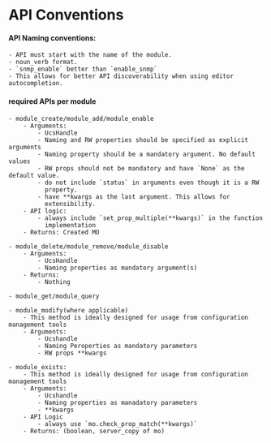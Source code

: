 # API Conventions

#### API Naming conventions:

    - API must start with the name of the module.
    - noun_verb format.
    - `snmp_enable` better than `enable_snmp`
    - This allows for better API discoverability when using editor autocompletion.

#### required APIs per module

    - module_create/module_add/module_enable
        - Arguments:
            - UcsHandle
            - Naming and RW properties should be specified as explicit arguments
            - Naming property should be a mandatory argument. No default values
            - RW props should not be mandatory and have `None` as the default value.
            - do not include `status` in arguments even though it is a RW
              property.
            - have **kwargs as the last argument. This allows for
              extensibility.
        - API logic:
            - always include `set_prop_multiple(**kwargs)` in the function
              implementation
        - Returns: Created MO

    - module_delete/module_remove/module_disable
        - Arguments:
            - UcsHandle
            - Naming properties as mandatory argument(s)
        - Returns:
            - Nothing

    - module_get/module_query

    - module_modify(where applicable)
        - This method is ideally designed for usage from configuration management tools
        - Arguments:
            - Ucshandle
            - Naming Peroperties as mandatory parameters
            - RW props **kwargs

    - module_exists:
        - This method is ideally designed for usage from configuration management tools
        - Arguments:
            - Ucshandle
            - Naming properties as manadatory parameters
            - **kwargs
        - API Logic
            - always use `mo.check_prop_match(**kwargs)`
        - Returns: (boolean, server_copy of mo)

